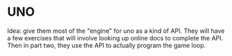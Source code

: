 # UNO

Idea: give them most of the "engine" for uno as a kind of API. They will have a
few exercises that will involve looking up online docs to complete the API.
Then in part two, they use the API to actually program the game loop.
